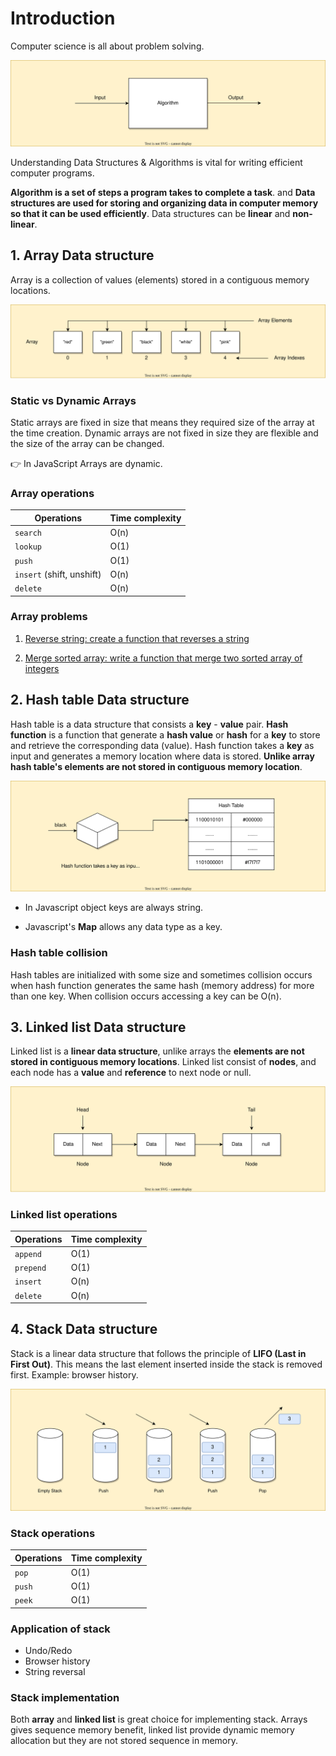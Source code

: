 # Introduction

Computer science is all about problem solving.

![Problem Solving](https://github.com/SandeepTheDev/data-structures-and-algorithms/blob/main/assets/problem-solving.svg)

Understanding Data Structures & Algorithms is vital for writing efficient computer programs.

**Algorithm is a set of steps a program takes to complete a task**. and **Data structures are used for storing and organizing data in computer memory so that it can be used efficiently**. Data structures can be **linear** and **non-linear**.

## 1. Array Data structure

Array is a collection of values (elements) stored in a contiguous memory locations.

![Array data structure](https://github.com/SandeepTheDev/data-structures-and-algorithms/blob/main/assets/array.svg)

### Static vs Dynamic Arrays

Static arrays are fixed in size that means they required size of the array at the time creation. Dynamic arrays are not fixed in size they are flexible and the size of the array can be changed.

👉 In JavaScript Arrays are dynamic.

### Array operations

| Operations                | Time complexity |
| ------------------------- | --------------- |
| `search`                  | O(n)            |
| `lookup`                  | O(1)            |
| `push`                    | O(1)            |
| `insert` (shift, unshift) | O(n)            |
| `delete`                  | O(n)            |

### Array problems

1. [Reverse string: create a function that reverses a string](https://github.com/SandeepTheDev/data-structures-and-algorithms/blob/main/data-structures/01-array/exercise/reverse-string.js)

2. [Merge sorted array: write a function that merge two sorted array of integers](https://github.com/SandeepTheDev/data-structures-and-algorithms/blob/main/data-structures/01-array/exercise/merge-sorted-array.js)

## 2. Hash table Data structure

Hash table is a data structure that consists a **key** - **value** pair. **Hash function** is a function that generate a **hash value** or **hash** for a **key** to store and retrieve the corresponding data (value). Hash function takes a **key** as input and generates a memory location where data is stored. **Unlike array hash table's elements are not stored in contiguous memory location**.

![Hash table data structure](https://github.com/SandeepTheDev/data-structures-and-algorithms/blob/main/assets/hash-table.svg)

- In Javascript object keys are always string.

- Javascript's **Map** allows any data type as a key.

### Hash table collision

Hash tables are initialized with some size and sometimes collision occurs when hash function generates the same hash (memory address) for more than one key. When collision occurs accessing a key can be O(n).

## 3. Linked list Data structure

Linked list is a **linear data structure**, unlike arrays the **elements are not stored in contiguous memory locations**. Linked list consist of **nodes**, and each node has a **value** and **reference** to next node or null.

![Linked list data structure](https://github.com/SandeepTheDev/data-structures-and-algorithms/blob/main/assets/linked-list.svg)

### Linked list operations

| Operations | Time complexity |
| ---------- | --------------- |
| `append`   | O(1)            |
| `prepend`  | O(1)            |
| `insert`   | O(n)            |
| `delete`   | O(n)            |

## 4. Stack Data structure

Stack is a linear data structure that follows the principle of **LIFO (Last in First Out)**. This means the last element inserted inside the stack is removed first. Example: browser history.

![Stack data structure](https://github.com/SandeepTheDev/data-structures-and-algorithms/blob/main/assets/stack.svg)

### Stack operations

| Operations | Time complexity |
| ---------- | --------------- |
| `pop`      | O(1)            |
| `push`     | O(1)            |
| `peek`     | O(1)            |

### Application of stack

- Undo/Redo
- Browser history
- String reversal

### Stack implementation

Both **array** and **linked list** is great choice for implementing stack. Arrays gives sequence memory benefit, linked list provide dynamic memory allocation but they are not stored sequence in memory.
